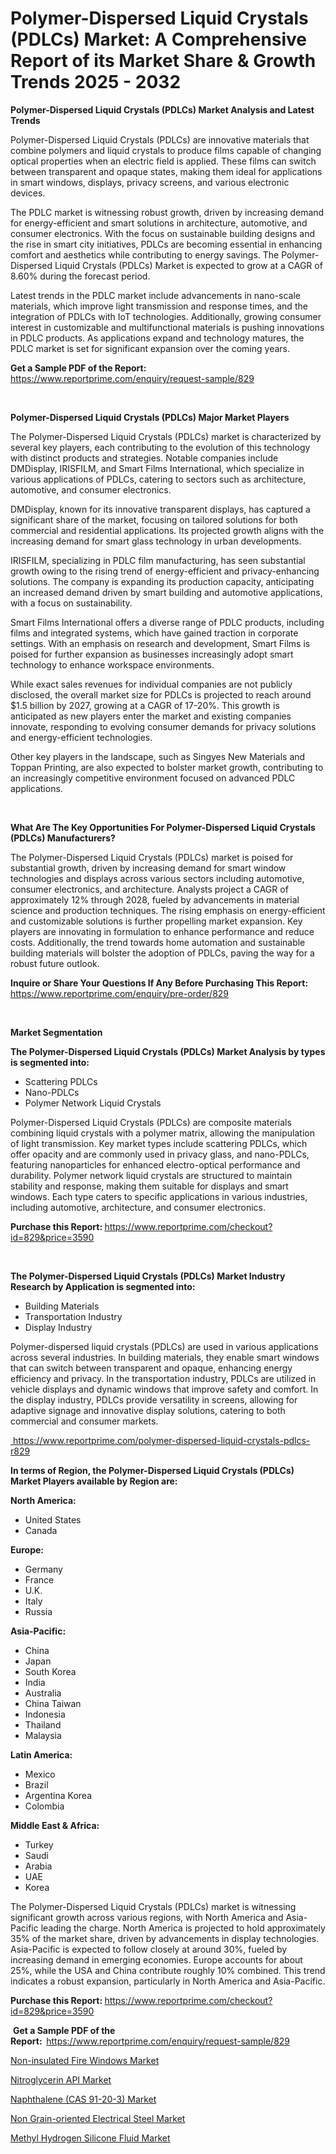 <p><h1>Polymer-Dispersed Liquid Crystals (PDLCs) Market: A Comprehensive Report of its Market Share & Growth Trends 2025 - 2032</h1></p><p><strong>Polymer-Dispersed Liquid Crystals (PDLCs) Market Analysis and Latest Trends</strong></p>
<p><p>Polymer-Dispersed Liquid Crystals (PDLCs) are innovative materials that combine polymers and liquid crystals to produce films capable of changing optical properties when an electric field is applied. These films can switch between transparent and opaque states, making them ideal for applications in smart windows, displays, privacy screens, and various electronic devices.</p><p>The PDLC market is witnessing robust growth, driven by increasing demand for energy-efficient and smart solutions in architecture, automotive, and consumer electronics. With the focus on sustainable building designs and the rise in smart city initiatives, PDLCs are becoming essential in enhancing comfort and aesthetics while contributing to energy savings. The Polymer-Dispersed Liquid Crystals (PDLCs) Market is expected to grow at a CAGR of 8.60% during the forecast period.</p><p>Latest trends in the PDLC market include advancements in nano-scale materials, which improve light transmission and response times, and the integration of PDLCs with IoT technologies. Additionally, growing consumer interest in customizable and multifunctional materials is pushing innovations in PDLC products. As applications expand and technology matures, the PDLC market is set for significant expansion over the coming years.</p></p>
<p><strong>Get a Sample PDF of the Report:&nbsp;</strong> <a href="https://www.reportprime.com/enquiry/request-sample/829?utm_campaign=1131&utm_medium=2&utm_source=Github&utm_content=ia&utm_term=18032025&utm_id=polymer-dispersed-liquid-crystals-pdlcs">https://www.reportprime.com/enquiry/request-sample/829</a></p>
<p>&nbsp;</p>
<p><strong>Polymer-Dispersed Liquid Crystals (PDLCs) Major Market Players</strong></p>
<p><p>The Polymer-Dispersed Liquid Crystals (PDLCs) market is characterized by several key players, each contributing to the evolution of this technology with distinct products and strategies. Notable companies include DMDisplay, IRISFILM, and Smart Films International, which specialize in various applications of PDLCs, catering to sectors such as architecture, automotive, and consumer electronics.</p><p>DMDisplay, known for its innovative transparent displays, has captured a significant share of the market, focusing on tailored solutions for both commercial and residential applications. Its projected growth aligns with the increasing demand for smart glass technology in urban developments.</p><p>IRISFILM, specializing in PDLC film manufacturing, has seen substantial growth owing to the rising trend of energy-efficient and privacy-enhancing solutions. The company is expanding its production capacity, anticipating an increased demand driven by smart building and automotive applications, with a focus on sustainability.</p><p>Smart Films International offers a diverse range of PDLC products, including films and integrated systems, which have gained traction in corporate settings. With an emphasis on research and development, Smart Films is poised for further expansion as businesses increasingly adopt smart technology to enhance workspace environments.</p><p>While exact sales revenues for individual companies are not publicly disclosed, the overall market size for PDLCs is projected to reach around $1.5 billion by 2027, growing at a CAGR of 17-20%. This growth is anticipated as new players enter the market and existing companies innovate, responding to evolving consumer demands for privacy solutions and energy-efficient technologies.</p><p>Other key players in the landscape, such as Singyes New Materials and Toppan Printing, are also expected to bolster market growth, contributing to an increasingly competitive environment focused on advanced PDLC applications.</p></p>
<p>&nbsp;</p>
<p><strong>What Are The Key Opportunities For Polymer-Dispersed Liquid Crystals (PDLCs) Manufacturers?</strong></p>
<p><p>The Polymer-Dispersed Liquid Crystals (PDLCs) market is poised for substantial growth, driven by increasing demand for smart window technologies and displays across various sectors including automotive, consumer electronics, and architecture. Analysts project a CAGR of approximately 12% through 2028, fueled by advancements in material science and production techniques. The rising emphasis on energy-efficient and customizable solutions is further propelling market expansion. Key players are innovating in formulation to enhance performance and reduce costs. Additionally, the trend towards home automation and sustainable building materials will bolster the adoption of PDLCs, paving the way for a robust future outlook.</p></p>
<p><strong>Inquire or Share Your Questions If Any Before Purchasing This Report:</strong> <a href="https://www.reportprime.com/enquiry/pre-order/829?utm_campaign=1131&utm_medium=2&utm_source=Github&utm_content=ia&utm_term=18032025&utm_id=polymer-dispersed-liquid-crystals-pdlcs">https://www.reportprime.com/enquiry/pre-order/829</a></p>
<p>&nbsp;</p>
<p><strong>Market Segmentation</strong></p>
<p><strong>The Polymer-Dispersed Liquid Crystals (PDLCs) Market Analysis by types is segmented into:</strong></p>
<p><ul><li>Scattering PDLCs</li><li>Nano-PDLCs</li><li>Polymer Network Liquid Crystals</li></ul></p>
<p><p>Polymer-Dispersed Liquid Crystals (PDLCs) are composite materials combining liquid crystals with a polymer matrix, allowing the manipulation of light transmission. Key market types include scattering PDLCs, which offer opacity and are commonly used in privacy glass, and nano-PDLCs, featuring nanoparticles for enhanced electro-optical performance and durability. Polymer network liquid crystals are structured to maintain stability and response, making them suitable for displays and smart windows. Each type caters to specific applications in various industries, including automotive, architecture, and consumer electronics.</p></p>
<p><strong>Purchase this Report:&nbsp;</strong><a href="https://www.reportprime.com/checkout?id=829&price=3590&utm_campaign=1131&utm_medium=2&utm_source=Github&utm_content=ia&utm_term=18032025&utm_id=polymer-dispersed-liquid-crystals-pdlcs">https://www.reportprime.com/checkout?id=829&price=3590</a></p>
<p>&nbsp;</p>
<p><strong>The Polymer-Dispersed Liquid Crystals (PDLCs) Market Industry Research by Application is segmented into:</strong></p>
<p><ul><li>Building Materials</li><li>Transportation Industry</li><li>Display Industry</li></ul></p>
<p><p>Polymer-dispersed liquid crystals (PDLCs) are used in various applications across several industries. In building materials, they enable smart windows that can switch between transparent and opaque, enhancing energy efficiency and privacy. In the transportation industry, PDLCs are utilized in vehicle displays and dynamic windows that improve safety and comfort. In the display industry, PDLCs provide versatility in screens, allowing for adaptive signage and innovative display solutions, catering to both commercial and consumer markets.</p></p>
<p><a href="https://www.reportprime.com/polymer-dispersed-liquid-crystals-pdlcs-r829?utm_campaign=1131&utm_medium=2&utm_source=Github&utm_content=ia&utm_term=18032025&utm_id=polymer-dispersed-liquid-crystals-pdlcs">&nbsp;https://www.reportprime.com/polymer-dispersed-liquid-crystals-pdlcs-r829</a></p>
<p><strong>In terms of Region, the Polymer-Dispersed Liquid Crystals (PDLCs) Market Players available by Region are:</strong></p>
<p>
    <p> <strong> North America: </strong>
        <ul>
            <li>United States</li>
            <li>Canada</li>
        </ul>
        </p> 
    <p> <strong> Europe: </strong>
        <ul>
            <li>Germany</li>
            <li>France</li>
            <li>U.K.</li>
            <li>Italy</li>
            <li>Russia</li>
        </ul>
        </p> 
    <p> <strong> Asia-Pacific: </strong>
        <ul>
            <li>China</li>
            <li>Japan</li>
            <li>South Korea</li>
            <li>India</li>
            <li>Australia</li>
            <li>China Taiwan</li>
            <li>Indonesia</li>
            <li>Thailand</li>
            <li>Malaysia</li>
        </ul>
        </p> 
    <p> <strong> Latin America: </strong>
        <ul>
            <li>Mexico</li>
            <li>Brazil</li>
            <li>Argentina Korea</li>
            <li>Colombia</li>
        </ul>
        </p> 
    <p> <strong> Middle East & Africa: </strong>
        <ul>
            <li>Turkey</li>
            <li>Saudi</li>
            <li>Arabia</li>
            <li>UAE</li>
            <li>Korea</li>
        </ul>
    </p>
    </p>
<p><p>The Polymer-Dispersed Liquid Crystals (PDLCs) market is witnessing significant growth across various regions, with North America and Asia-Pacific leading the charge. North America is projected to hold approximately 35% of the market share, driven by advancements in display technologies. Asia-Pacific is expected to follow closely at around 30%, fueled by increasing demand in emerging economies. Europe accounts for about 25%, while the USA and China contribute roughly 10% combined. This trend indicates a robust expansion, particularly in North America and Asia-Pacific.</p></p>
<p><strong>Purchase this Report: </strong><a href="https://www.reportprime.com/checkout?id=829&price=3590&utm_campaign=1131&utm_medium=2&utm_source=Github&utm_content=ia&utm_term=18032025&utm_id=polymer-dispersed-liquid-crystals-pdlcs">https://www.reportprime.com/checkout?id=829&price=3590</a></p>
<p>&nbsp;<strong>Get a Sample PDF of the Report:&nbsp;&nbsp;</strong><a href="https://www.reportprime.com/enquiry/request-sample/829?utm_campaign=1131&utm_medium=2&utm_source=Github&utm_content=ia&utm_term=18032025&utm_id=polymer-dispersed-liquid-crystals-pdlcs">https://www.reportprime.com/enquiry/request-sample/829</a></p>
<p><strong></strong></p>
<p><p><a href="https://github.com/leptouwrites/Market-Research-Report-List-1/blob/main/non-insulated-fire-windows-market.md?utm_campaign=1131&utm_medium=2&utm_source=Github&utm_content=ia&utm_term=18032025&utm_id=polymer-dispersed-liquid-crystals-pdlcs">Non-insulated Fire Windows Market</a></p><p><a href="https://github.com/etapaqanee/Market-Research-Report-List-1/blob/main/nitroglycerin-api-market.md?utm_campaign=1131&utm_medium=2&utm_source=Github&utm_content=ia&utm_term=18032025&utm_id=polymer-dispersed-liquid-crystals-pdlcs">Nitroglycerin API Market</a></p><p><a href="https://github.com/wilzeryammy/Market-Research-Report-List-1/blob/main/naphthalene-cas-91-20-3-market.md?utm_campaign=1131&utm_medium=2&utm_source=Github&utm_content=ia&utm_term=18032025&utm_id=polymer-dispersed-liquid-crystals-pdlcs">Naphthalene (CAS 91-20-3) Market</a></p><p><a href="https://github.com/sphaabrose/Market-Research-Report-List-1/blob/main/non-grain-oriented-electrical-steel-market.md?utm_campaign=1131&utm_medium=2&utm_source=Github&utm_content=ia&utm_term=18032025&utm_id=polymer-dispersed-liquid-crystals-pdlcs">Non Grain-oriented Electrical Steel Market</a></p><p><a href="https://github.com/firdwsermald/Market-Research-Report-List-1/blob/main/methyl-hydrogen-silicone-fluid-market.md?utm_campaign=1131&utm_medium=2&utm_source=Github&utm_content=ia&utm_term=18032025&utm_id=polymer-dispersed-liquid-crystals-pdlcs">Methyl Hydrogen Silicone Fluid Market</a></p></p>